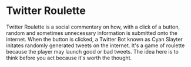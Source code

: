 # Twitter Roulette

Twitter Roulette is a social commentary on how, with a click of a button, random and sometimes unnecessary information is submitted onto the internet. When the button is clicked, a Twitter Bot known as Cyan Slayter initates randomly generated tweets on the internet. It's a game of roulette because the player may launch good or bad tweets. The idea here is to think before you act because it's worth the thought. 
